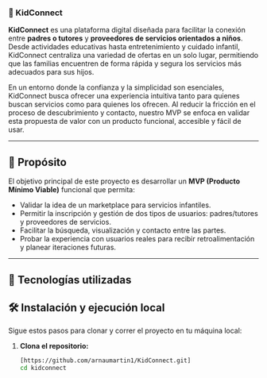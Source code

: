### 👶 KidConnect

**KidConnect** es una plataforma digital diseñada para facilitar la conexión entre **padres o tutores** y **proveedores de servicios orientados a niños**. Desde actividades educativas hasta entretenimiento y cuidado infantil, KidConnect centraliza una variedad de ofertas en un solo lugar, permitiendo que las familias encuentren de forma rápida y segura los servicios más adecuados para sus hijos.

En un entorno donde la confianza y la simplicidad son esenciales, KidConnect busca ofrecer una experiencia intuitiva tanto para quienes buscan servicios como para quienes los ofrecen. Al reducir la fricción en el proceso de descubrimiento y contacto, nuestro MVP se enfoca en validar esta propuesta de valor con un producto funcional, accesible y fácil de usar.

---

## 🎯 Propósito

El objetivo principal de este proyecto es desarrollar un **MVP (Producto Mínimo Viable)** funcional que permita:

- Validar la idea de un marketplace para servicios infantiles.
- Permitir la inscripción y gestión de dos tipos de usuarios: padres/tutores y proveedores de servicios.
- Facilitar la búsqueda, visualización y contacto entre las partes.
- Probar la experiencia con usuarios reales para recibir retroalimentación y planear iteraciones futuras.

---

## 🧰 Tecnologías utilizadas


## 🛠 Instalación y ejecución local

Sigue estos pasos para clonar y correr el proyecto en tu máquina local:

1. **Clona el repositorio:**
   ```bash
   [https://github.com/arnaumartin1/KidConnect.git]
   cd kidconnect
